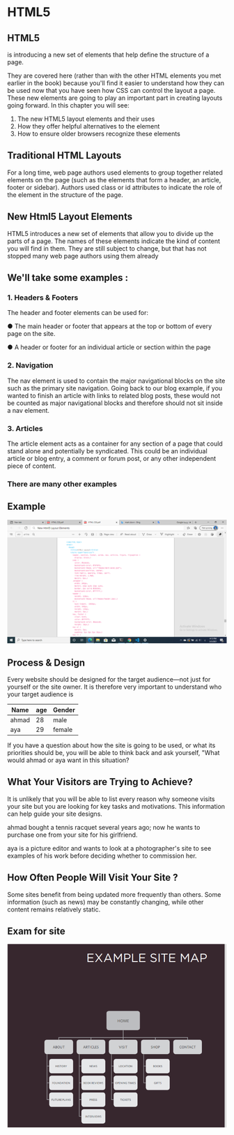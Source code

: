 # HTML5 
## HTML5
 is introducing a new set of
elements that help define the structure of
a page.

They are covered here (rather than with the other HTML
elements you met earlier in the book) because you'll find
it easier to understand how they can be used now that you
have seen how CSS can control the layout a page. These
new elements are going to play an important part in creating 
layouts going forward. In this chapter you will see:
1.  The new HTML5 layout elements and their uses
2.  How they offer helpful alternatives to the  element
3. How to ensure older browsers recognize these elements

## Traditional HTML Layouts
For a long time, web page authors used  elements to group
together related elements on the page (such as the elements that form a
header, an article, footer or sidebar). Authors used class or id attributes
to indicate the role of the element in the structure of the page.

## New Html5 Layout Elements
HTML5 introduces a new set of elements that allow you to divide up the
parts of a page. The names of these elements indicate the kind of content
you will find in them. They are still subject to change, but that has not
stopped many web page authors using them already

## We'll take some examples :
### 1. Headers & Footers 
The header and footer
elements can be used for:

● The main header or footer
that appears at the top or
bottom of every page on the
site.

● A header or footer for an
individual article or
section within the page

### 2. Navigation
The nav element is used to
contain the major navigational
blocks on the site such as the
primary site navigation.
Going back to our blog example,
if you wanted to finish an article
with links to related blog posts,
these would not be counted as
major navigational blocks and
therefore should not sit inside a
nav element.

### 3. Articles
The article element acts as
a container for any section of a
page that could stand alone and
potentially be syndicated.
This could be an individual
article or blog entry, a comment
or forum post, or any other
independent piece of content.
 

 ### There are many other examples 
 ## Example 

![exam](./exam.png)

## Process & Design 
Every website should be designed for the
target audience—not just for yourself or the
site owner. It is therefore very important to
understand who your target audience is

|Name      | age |     Gender     | 
| ----------- | ----------- | ---- |
| ahmad    | 28       |male| 
| aya   | 29       | female | 
 
 If you have a question about how
the site is going to be used, or
what its priorities should be, you 
will be able to think back and ask
yourself, "What would ahmad
or aya want in this situation?

## What Your Visitors are Trying to Achieve? 
It is unlikely that you will be able to list every
reason why someone visits your site but you
are looking for key tasks and motivations. This
information can help guide your site designs. 

ahmad  bought a tennis racquet several years ago; now he wants to
purchase one from your site for his girlfriend. 

aya  is a picture editor and wants to look at a photographer's site to see
examples of his work before deciding whether to commission her.

## How Often People Will Visit Your Site ? 
Some sites benefit from being updated more
frequently than others. Some information (such
as news) may be constantly changing, while
other content remains relatively static.


## Exam for site
![exam](./exam02.png) 
